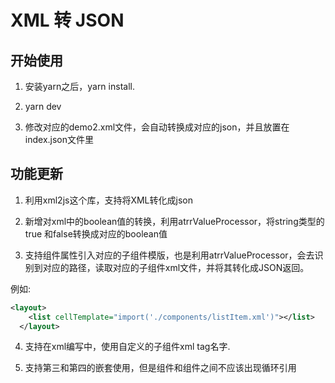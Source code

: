 # XML 转 JSON

## 开始使用

1. 安装yarn之后，yarn install.

2. yarn dev

3. 修改对应的demo2.xml文件，会自动转换成对应的json，并且放置在index.json文件里


## 功能更新

1. 利用xml2js这个库，支持将XML转化成json

2. 新增对xml中的boolean值的转换，利用atrrValueProcessor，将string类型的true 和false转换成对应的boolean值

3. 支持组件属性引入对应的子组件模版，也是利用atrrValueProcessor，会去识别到对应的路径，读取对应的子组件xml文件，并将其转化成JSON返回。

例如:

```xml
<layout>
    <list cellTemplate="import('./components/listItem.xml')"></list>
  </layout>
```

4. 支持在xml编写中，使用自定义的子组件xml tag名字.


5. 支持第三和第四的嵌套使用，但是组件和组件之间不应该出现循环引用